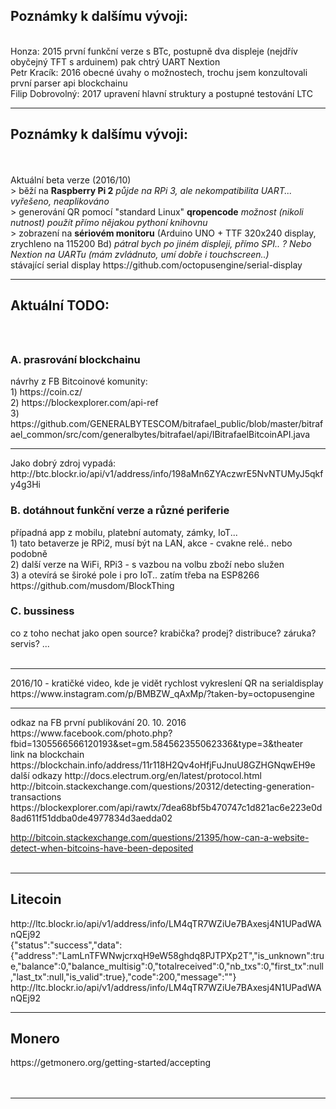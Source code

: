 <h2>Poznámky k dalšímu vývoji:</h2><br />
Honza: 2015 první funkční verze s BTc, postupně dva displeje (nejdřív obyčejný TFT s arduinem) pak chtrý UART Nextion<br />
Petr Kracík: 2016 obecné úvahy o možnostech, trochu jsem konzultovali první parser api blockchainu<br />
Filip Dobrovolný: 2017 upravení hlavní struktury a postupné testování LTC<br />
<hr />
<h2>Poznámky k dalšímu vývoji:</h2><br />
<br />
Aktuální beta verze (2016/10)<br />
> běží na <b>Raspberry Pi 2</b> <i>půjde na RPi 3, ale nekompatibilita UART... vyřešeno, neaplikováno</i><br />
> generování QR pomocí "standard Linux" <b>qropencode</b> <i>možnost (nikoli nutnost) použít přímo nějakou pythoní knihovnu</i><br />
> zobrazení na <b>sériovém monitoru</b> (Arduino UNO + TTF 320x240 display, zrychleno na 115200 Bd) <i>pátral bych po jiném displeji, přímo SPI.. ? Nebo Nextion  na UARTu (mám zvládnuto, umí dobře i touchscreen..)</i><br />
stávající serial display https://github.com/octopusengine/serial-display
<br />
<hr />
<h2>Aktuální TODO:</h2><br>
<h2></h2>
<h3>A. prasrování blockchainu</h3>
návrhy z FB Bitcoinové komunity:<br>
1) https://coin.cz/ <br>
2) https://blockexplorer.com/api-ref<br>
3) https://github.com/GENERALBYTESCOM/bitrafael_public/blob/master/bitrafael_common/src/com/generalbytes/bitrafael/api/IBitrafaelBitcoinAPI.java<br>
<hr />
Jako dobrý zdroj vypadá: http://btc.blockr.io/api/v1/address/info/198aMn6ZYAczwrE5NvNTUMyJ5qkfy4g3Hi


<h3>B. dotáhnout funkční verze a různé periferie</h3>
případná app z mobilu, platební automaty, zámky, IoT...<br />
1) tato betaverze je RPi2, musí být na LAN, akce - cvakne relé.. nebo podobně<br>
2) další verze na WiFi, RPi3 - s vazbou na volbu zboží nebo služen <br>
3) a otevírá se široké pole i pro IoT.. zatím třeba na ESP8266<br>
https://github.com/musdom/BlockThing

<h3>C. bussiness</h3> 
co z toho nechat jako open source? krabička? prodej? distribuce? záruka? servis? ...<br />
<br/>
<hr/>
2016/10 - kratičké video, kde je vidět rychlost vykreslení QR na serialdisplay<br/>
https://www.instagram.com/p/BMBZW_qAxMp/?taken-by=octopusengine

<hr>
odkaz na FB první publikování 20. 10. 2016
https://www.facebook.com/photo.php?fbid=1305566566120193&set=gm.584562355062336&type=3&theater<br>
link na blockchain
https://blockchain.info/address/11r118H2Qv4oHfjFuJnuU8GZHGNqwEH9e<br/>
další odkazy
http://docs.electrum.org/en/latest/protocol.html<br/>
http://bitcoin.stackexchange.com/questions/20312/detecting-generation-transactions<br/>
https://blockexplorer.com/api/rawtx/7dea68bf5b470747c1d821ac6e223e0d8ad611f51ddba0de4977834d3aedda02<br/>

http://bitcoin.stackexchange.com/questions/21395/how-can-a-website-detect-when-bitcoins-have-been-deposited<br/>
<br/>
<hr/>
<h2>Litecoin</h2>
http://ltc.blockr.io/api/v1/address/info/LM4qTR7WZiUe7BAxesj4N1UPadWAnQEj92<br/>
{"status":"success","data":{"address":"LamLnTFWNwjcrxqH9eW58ghdq8PJTPXp2T","is_unknown":true,"balance":0,"balance_multisig":0,"totalreceived":0,"nb_txs":0,"first_tx":null,"last_tx":null,"is_valid":true},"code":200,"message":""}<br/>
http://ltc.blockr.io/api/v1/address/info/LM4qTR7WZiUe7BAxesj4N1UPadWAnQEj92<br/>


<hr/>
<h2>Monero</h2>
https://getmonero.org/getting-started/accepting<br/>
<br/>
<br/>
<hr />
<br/>
<br/>

<script type="text/javascript" src="https://ajax.googleapis.com/ajax/libs/jquery/1.8.0/jquery.min.js"></script>
<script type="text/javascript" src="https://blockchain.info/Resources/js/pay-now-button.js"></script>
